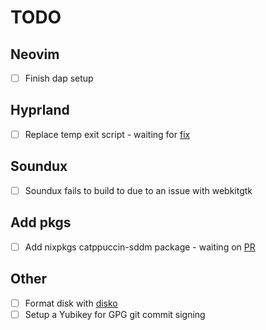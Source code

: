 # TODO

## Neovim

- [ ] Finish dap setup

## Hyprland

- [ ] Replace temp exit script - waiting for [fix](https://github.com/hyprwm/Hyprland/issues/3558)

## Soundux

- [ ] Soundux fails to build to due to an issue with webkitgtk

## Add pkgs

- [ ] Add nixpkgs catppuccin-sddm package - waiting on [PR](https://github.com/NixOS/nixpkgs/pull/255808)

## Other

- [ ] Format disk with [disko](https://github.com/nix-community/disko)
- [ ] Setup a Yubikey for GPG git commit signing
